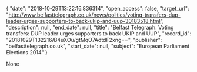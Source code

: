 {
  "date": "2018-10-29T13:22:16.836314", 
  "open_access": false, 
  "target_url": "http://www.belfasttelegraph.co.uk/news/politics/voting-transfers-dup-leader-urges-supporters-to-back-ukip-and-uup-30183518.html", 
  "description": null, 
  "end_date": null, 
  "title": "Belfast Telegraph: Voting transfers: DUP leader urges supporters to back UKIP and UUP", 
  "record_id": "20181029T132216/B4uXOu/gtMqO7AdtdF2xng==", 
  "publisher": "belfasttelegraph.co.uk", 
  "start_date": null, 
  "subject": "European Parliament Elections 2014"
}

None